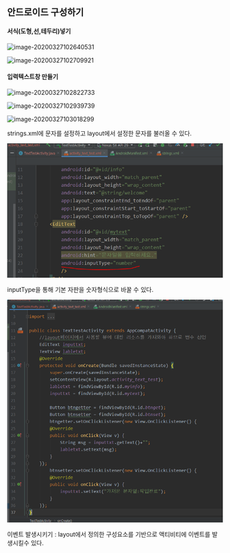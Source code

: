 ## 안드로이드 구성하기

#### 서식(도형,선,테두리)넣기

![image-20200327102640531](C:\Users\student\AppData\Roaming\Typora\typora-user-images\image-20200327102640531.png)

![image-20200327102709921](C:\Users\student\AppData\Roaming\Typora\typora-user-images\image-20200327102709921.png)

#### 입력텍스트창 만들기

![image-20200327102822733](C:\Users\student\AppData\Roaming\Typora\typora-user-images\image-20200327102822733.png)

![image-20200327102939739](C:\Users\student\AppData\Roaming\Typora\typora-user-images\image-20200327102939739.png)

![image-20200327103018299](C:\Users\student\AppData\Roaming\Typora\typora-user-images\image-20200327103018299.png)

strings.xml에 문자를 설정하고 layout에서 설정한 문자를 불러올 수 있다.

![image-20200327103336980](images/image-20200327103336980.png)

inputType을 통해 기본 자판을 숫자형식으로 바꿀 수 있다.

![image-20200327104717231](images/image-20200327104717231.png)

이벤트 발생시키기 : layout에서 정의한 구성요소를 기반으로 액티비티에 이벤트를 발생시킬수 있다.